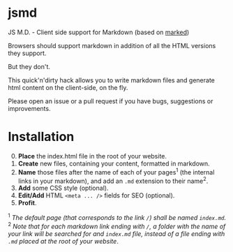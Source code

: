 # jsmd
JS M.D. - Client side support for Markdown (based on [marked](https://github.com/chjj/marked/))

Browsers should support markdown in addition of all the HTML versions they support.

But they don't.

This quick'n'dirty hack allows you to write markdown files and generate html content on the client-side, on the fly.

Please open an issue or a pull request if you have bugs, suggestions or improvements.

Installation
============

0. **Place** the index.html file in the root of your website.
0. **Create** new files, containing your content, formatted in markdown.
0. **Name** those files after the name of each of your pages<sup>1</sup> (the internal links in your markdown), and add an `.md` extension to their name<sup>2</sup>.
0. **Add** some CSS style (optional).
0. **Edit/Add** HTML `<meta ... />` fields for SEO (optional).
0. **Profit**.

<sup>1</sup> *The default page (that corresponds to the link `/`) shall be named `index.md`.*  
<sup>2</sup> *Note that for each markdown link ending with `/`, a folder with the name of your link will be searched for and `index.md` file, instead of a file ending with `.md` placed at the root of your website*.
